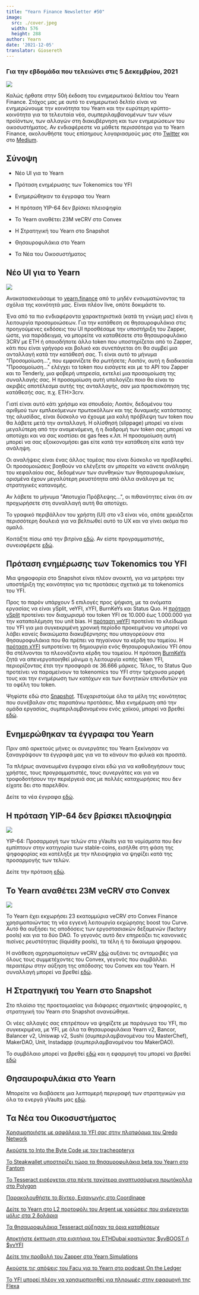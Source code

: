 ```yaml
---
title: "Yearn Finance Newsletter #50"
image:
  src: ./cover.jpeg
  width: 576
  height: 288
author: Yearn
date: '2021-12-05'
translator: Giosereth
---
```


### Για την εβδομάδα που τελειώνει στις 5 Δεκεμβρίου, 2021

![](/_posts/_newsletters/Yearn-Finance-Newsletter-50/cover.jpeg?w=880&h=440)

Καλώς ήρθατε στην 50ή έκδοση του ενημερωτικού δελτίου του Yearn Finance. Στόχος μας με αυτό το ενημερωτικό δελτίο είναι να ενημερώνουμε την κοινότητα του Yearn και την ευρύτερη κρύπτο-κοινότητα  για τα τελευταία νέα, συμπεριλαμβανομένων των νέων προϊόντων, των αλλαγών στη διακυβέρνηση και των ενημερώσεων του οικοσυστήματος. Αν ενδιαφέρεστε να μάθετε περισσότερα για το Yearn Finance, ακολουθήστε τους επίσημους λογαριασμούς μας στο [Twitter](https://twitter.com/iearnfinance) και στο [Medium](https://medium.com/iearn).

## Σύνοψη 

-  Νέο UI για το Yearn
    
-  Πρόταση ενημέρωσης των Tokenomics του YFI 
    
-  Ενημερώθηκαν τα έγγραφα του Yearn
    
-  Η πρόταση YIP-64 δεν βρίσκει πλειοψηφία
    
-  Το Yearn αναθέτει 23M veCRV στο Convex
    
-  Η Στρατηγική του Yearn στο Snapshot

-  Θησαυροφυλάκια στο Yearn

-  Τα Νέα του Οικοσυστήματος

## Νέο UI για το Yearn

![](/_posts/_newsletters/Yearn-Finance-Newsletter-50/image2.jpg?w=1024&h=1024)

Ανακατασκευάσαμε το [yearn.finance](https://yearn.finance/) από το μηδέν ενσωματώνοντας τα σχόλια της κοινότητά μας. Είναι πλέον live, οπότε δοκιμάστε το. 

Ένα από τα πιο ενδιαφέροντα χαρακτηριστικά (κατά τη γνώμη μας) είναι η λειτουργία προσομοιώσεων. Για την κατάθεση σε θησαυροφυλάκια στις προηγούμενες εκδόσεις του UI προσθέσαμε την υποστήριξη του Zapper, ώστε, για παράδειγμα, να μπορείτε να καταθέσετε στο θησαυροφυλάκιο 3CRV με ETH ή οποιοδήποτε άλλο token που υποστηρίζεται από το Zapper, κάτι που είναι γρήγορο και βολικό και συνεπάγεται ότι θα συμβεί μια ανταλλαγή κατά την κατάθεσή σας. Τι είναι αυτό το μήνυμα "Προσομοίωση...", που εμφανίζετε θα ρωτήσετε; Λοιπόν, αυτή η διαδικασία "Προσομοίωση..." ελέγχει τα token που εισάγετε και με το API του Zapper και το Tenderly, μια φοβερή υπηρεσία, εκτελεί μια προσομοίωση της συναλλαγής σας. Η προσομοίωση αυτή υπολογίζει ποιο θα είναι το ακριβές αποτέλεσμα αυτής της ανταλλαγής, σαν μια προεπισκόπηση της κατάθεσής σας. π.χ. ETH>3crv. 

Γιατί είναι αυτό κάτι χρήσιμο και σπουδαίο; Λοιπόν, δεδομένου του αριθμού των εμπλεκόμενων πρωτοκόλλων και της δυναμικής κατάστασης της αλυσίδας, είναι δύσκολο να έχουμε μια καλή πρόβλεψη των token που θα λάβετε μετά την ανταλλαγή. Η ολίσθησή (slippage) μπορεί να είναι μεγαλύτερη από την αναμενόμενη, ή η διαδρομή των token σας μπορεί να αποτύχει και να σας κοστίσει σε gas fees κ.λπ. H προσομοίωση αυτή μπορεί να σας εξοικονομήσει gas είτε κατά την κατάθεση είτε κατά την ανάληψη.

Οι αναλήψεις είναι ένας άλλος τομέας που είναι δύσκολο να προβλεφθεί. Οι προσομοιώσεις βοηθούν να ελέγξετε αν μπορείτε να κάνετε ανάληψη του κεφαλαίου σας, δεδομένων των συνθηκών των θησαυροφυλακίων, ορισμένα έχουν μεγαλύτερη ρευστότητα από άλλα ανάλογα με τις στρατηγικές κατανομής.

Αν λάβετε το μήνυμα "Αποτυχία Πρόβλεψης...", οι πιθανότητες είναι ότι αν προχωρήσετε στη συναλλαγή αυτή θα αποτύχει.

Το γραφικό περιβάλλον του χρήστη (UI) στο v3 είναι νέο, οπότε χρειάζεται περισσότερη δουλειά για να βελτιωθεί αυτό το UX και να γίνει ακόμα πιο ομαλό.

Κοιτάξτε πίσω από την βιτρίνα [εδώ](https://medium.com/iearn/yearn-ui-v3-0-a194355bdb1f). Αν είστε προγραμματιστής, συνεισφέρετε [εδώ](https://github.com/yearn/yearn-finance-v3).

## Πρόταση ενημέρωσης των Tokenomics του YFI

Μια ψηφοφορία στο Snapshot είναι πλέον ανοικτή, για να μετρήσει την υποστήριξη της κοινότητας για τις προτάσεις σχετικά με τα tokenomics του YFI.

Προς το παρόν υπάρχουν 5 επιλογές προς ψήφιση, με τα ονόματα εργασίας να είναι ySplit, veYFI, xYFI, BurnKeYs και Status Quo.  Η [πρόταση ySplit](https://docs.google.com/document/d/1dAWTkS_ZsXNy7mKKjOFUjILSlLsLz9KhGfLrwVu0GUg/edit) προτείνει τον διαχωρισμό του token YFI σε 10.000 έως 1.000.000 για την καταπολέμηση του unit bias. Η [πρόταση veYFI](https://docs.google.com/document/d/1hoi-IVccOB6iUJYzuApVbyjbQBx8-M0UuzZosb9wlWM/edit) προτείνει το κλείδωμα του YFI για μια συγκεκριμένη χρονική περίοδο προκειμένου να μπορεί να λάβει κανείς δικαιώματα διακυβέρνησης που υπαγορεύουν στα θησαυροφυλάκια που θα πρέπει να πηγαίνουν τα κέρδη του ταμείου. Η [πρόταση xYFI](https://docs.google.com/document/d/1ev16BXu3bDC8zMSBvHmxMWIeD82ptZck6SJAO5frV5g/edit) suπροτείνει τη δημιουργία ενός θησαυροφυλακίου YFI όπου θα στέλνονται τα πλεονάζοντα κέρδη του ταμείου. Η πρόταση [BurnKeYs](https://docs.google.com/document/d/1BqmRsfdfCIaCtNZULdhKqUJzpKdaHE1XOGQlVp2nuSc/edit) ζητά να απενεργοποιηθεί μόνιμα η λειτουργία κοπής token YFI, περιορίζοντας έτσι την προσφορά σε 36.666 μάρκες. Τέλος, το Status Quo προτείνει να παραμείνουν τα tokenomics του YFI στην τρέχουσα μορφή τους και την ενημέρωση των κατόχων και των δυνητικών επενδυτών για τα οφέλη του token.

Ψηφίστε εδώ στο [Snapshot](https://yearn.snapshot.page/#/proposal/0x783cb3d57dd59b2827f6a42967375f06504cc947ebaa3c0e495c7b29ffd47aea). TΕυχαριστούμε όλα τα μέλη της κοινότητας που συνέβαλαν στις παραπάνω προτάσεις. Μια ενημέρωση από την ομάδα εργασίας, συμπεριλαμβανομένου ενός χαϊκού, μπορεί να βρεθεί [εδώ](https://docs.google.com/document/d/1-YEfXqXgTm-qzhPRUKs5allfX1XqYUOYwr_49FApnLU/edit).

## Ενημερώθηκαν τα έγγραφα του Yearn
Πριν από αρκετούς μήνες οι συνεργάτες του Yearn ξεκίνησαν να ξαναγράψουν τα έγγραφά μας για να τα κάνουν πιο φιλικά και προσιτά.

Τα πλήρως ανανεωμένα έγγραφα είναι εδώ για να καθοδηγήσουν τους χρήστες, τους προγραμματιστές, τους συνεργάτες και για να τροφοδοτήσουν την περιέργειά σας με πολλές καταχωρήσεις που δεν είχατε δει στο παρελθόν.


Δείτε τα νέα έγγραφα [εδώ](https://docs.yearn.finance/).

## Η πρόταση YIP-64 δεν βρίσκει πλειοψηφία

![](/_posts/_newsletters/Yearn-Finance-Newsletter-50/image3.jpg?w=1100&h=759)

YIP-64: Προσαρμογή των τελών στα yVaults για τα νομίσματα που δεν εμπίπτουν στην κατηγορία των stable-coins, εισήλθε στη φάση της ψηφοφορίας και κατέληξε με την πλειοψηφία να ψηφίζει κατά της προσαρμογής των τελών.

Δείτε την πρόταση [εδώ](https://snapshot.org/#/ybaby.eth/proposal/0xfe7296601d199b89a8aa53f95d6243ef935d736bea2f13109979d8d5098017d2).

## Το Yearn αναθέτει 23M veCRV στο Convex

![](/_posts/_newsletters/Yearn-Finance-Newsletter-50/image4.jpg?w=873&h=615)

Το Yearn έχει εκχωρήσει 23 εκατομμύρια veCRV στο Convex Finance χρησιμοποιώντας τη νέα εγγενή λειτουργία εκχώρησης boost του Curve. Αυτό θα αυξήσει τις αποδόσεις των εργοστασιακών δεξαμενών (factory pools) και για τα δύο DAO. Το γεγονός αυτό δεν επηρεάζει τις κανονικές πισίνες ρευστότητας (liquidity pools), τα τέλη ή το δικαίωμα ψηφοφου.

Η ανάθεση αχρησιμοποίητων veCRV [εδώ](https://convex-boost-delegation.vercel.app/) αυξάνει τις ανταμοιβές για όλους τους συμμετέχοντες του Convex, γεγονός που συμβάλλει περαιτέρω στην αύξηση της απόδοσης του Convex και του Yearn. Η συναλλαγή μπορεί να βρεθεί [εδώ](https://etherscan.io/tx/0x4734c879b23c678cb97ba90591e16a14f1f7a2e0a7d71bfa67d2e7bb5d718e5f).

## Η Στρατηγική του Yearn στο Snapshot

Στο πλαίσιο της προετοιμασίας για διάφορες σημαντικές ψηφοφορίες, η στρατηγική του Yearn στο Snapshot ανανεώθηκε.

Οι νέες αλλαγές σας επιτρέπουν να ψηφίζετε με παράγωγα του YFI, πιο συγκεκριμένα, με YFI, με όλα τα θησαυροφυλάκια Yearn v2, Bancor, Balancer v2, Uniswap v2, Sushi (συμπεριλαμβανομένου του MasterChef), MakerDAO, Unit, Instadapp (συμπεριλαμβανομένου του MakerDAO).


Το συμβόλαιο μπορεί να βρεθεί [εδώ](https://github.com/yearn/snapshot-strategy) και η εφαρμογή του μπορεί να βρεθεί [εδώ](https://etherscan.io/address/0xA79e803FffE9DA37477ddaFD7C6F3dbDCa1C566C#code)

## Θησαυροφυλάκια στο Yearn

Μπορείτε να διαβάσετε μια λεπτομερή περιγραφή των στρατηγικών για όλα τα ενεργά yVaults μας [εδώ](https://medium.com/yearn-state-of-the-vaults/the-vaults-at-yearn-9237905ffed3).

## Τα Νέα του Οικοσυστήματος 

[Χρησιμοποιήστε με ασφάλεια το YFI σας στην πλατφόρμα του Qredo Network](https://twitter.com/QredoNetwork/status/1461031928564436994)

[Ακούστε το Into the Byte Code με τον tracheopteryx](https://twitter.com/benmercerdev/status/1464347991674863626?s=21)

[Το Steakwallet υποστηρίζει τώρα τα θησαυροφυλάκια beta του Yearn στο Fantom](https://twitter.com/steakwallet/status/1463623834389602311?s=21)

[Το Tesseract εισέρχεται στα πέντε ταχύτερα αναπτυσσόμενα πρωτόκολλα στο Polygon](https://twitter.com/marketducky/status/1461734313636945926?s=21)

[Παρακολουθήστε το βίντεο, Εισαγωγής στο Coordinape](https://twitter.com/coordinape/status/1460591450413015043?s=21)

[Δείτε το Yearn στο L2 πορτοφόλι του Argent με χρεώσεις που ανέρχονται μόλις στα 2 δολάρια](https://twitter.com/argentHQ/status/1468934923264401419)

[Τα θησαυροφυλάκια Tesseract αύξησαν τα όρια καταθέσεων](https://twitter.com/tesseract_fi/status/1468217220966801413)

[Αποκτήστε έκπτωση στα εισιτήρια του ETHDubai κρατώντας $yvBOOST ή $yvYFI](https://twitter.com/ETHDubaiConf/status/1467068791456923648)

[Δείτε την προβολή του Zapper στα Yearn Simulations](https://twitter.com/zapper_fi/status/1466447565302517765)

[Ακούστε τις απόψεις του Facu για το Yearn στο podcast On the Ledger](https://twitter.com/Ledger/status/1465678701635506185)

[Το YFI μπορεί πλέον να χρησιμοποιηθεί για πληρωμές στην εφαρμογή της Flexa](https://twitter.com/FlexaHQ/status/1469092114038415364)

